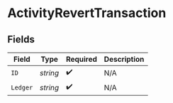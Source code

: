 # ActivityRevertTransaction


## Fields

| Field              | Type               | Required           | Description        |
| ------------------ | ------------------ | ------------------ | ------------------ |
| `ID`               | *string*           | :heavy_check_mark: | N/A                |
| `Ledger`           | *string*           | :heavy_check_mark: | N/A                |